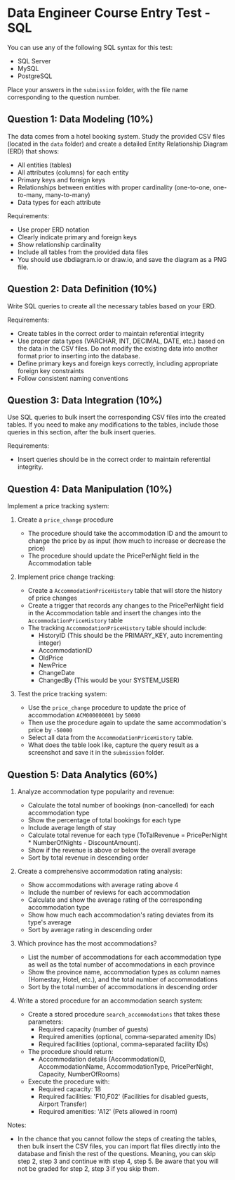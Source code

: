 # Data Engineer Course Entry Test - SQL

You can use any of the following SQL syntax for this test:
- SQL Server
- MySQL
- PostgreSQL

Place your answers in the `submission` folder, with the file name corresponding to the question number.

## Question 1: Data Modeling (10%)

The data comes from a hotel booking system. Study the provided CSV files (located in the `data` folder) and create a detailed Entity Relationship Diagram (ERD) that shows:
- All entities (tables)
- All attributes (columns) for each entity
- Primary keys and foreign keys
- Relationships between entities with proper cardinality (one-to-one, one-to-many, many-to-many)
- Data types for each attribute

Requirements:
- Use proper ERD notation
- Clearly indicate primary and foreign keys
- Show relationship cardinality
- Include all tables from the provided data files
- You should use dbdiagram.io or draw.io, and save the diagram as a PNG file.

## Question 2: Data Definition (10%)

Write SQL queries to create all the necessary tables based on your ERD.

Requirements:
- Create tables in the correct order to maintain referential integrity
- Use proper data types (VARCHAR, INT, DECIMAL, DATE, etc.) based on the data in the CSV files. Do not modify the existing data into another format prior to inserting into the database.
- Define primary keys and foreign keys correctly, including appropriate foreign key constraints
- Follow consistent naming conventions

## Question 3: Data Integration (10%)

Use SQL queries to bulk insert the corresponding CSV files into the created tables.
If you need to make any modifications to the tables, include those queries in this section, after the bulk insert queries.

Requirements:
- Insert queries should be in the correct order to maintain referential integrity.

## Question 4: Data Manipulation (10%)

Implement a price tracking system:

1. Create a `price_change` procedure
   - The procedure should take the accommodation ID and the amount to change the price by as input (how much to increase or decrease the price)
   - The procedure should update the PricePerNight field in the Accommodation table
   
2. Implement price change tracking:
   - Create a `AccommodationPriceHistory` table that will store the history of price changes
   - Create a trigger that records any changes to the PricePerNight field in the Accommodation table and insert the changes into the `AccommodationPriceHistory` table
   - The tracking `AccommodationPriceHistory` table should include:
     * HistoryID (This should be the PRIMARY_KEY, auto incrementing integer)
     * AccommodationID
     * OldPrice
     * NewPrice
     * ChangeDate
     * ChangedBy (This would be your SYSTEM_USER)

3. Test the price tracking system:
   - Use the `price_change` procedure to update the price of accommodation `ACM000000001` by `50000`
   - Then use the procedure again to update the same accommodation's price by `-50000`
   - Select all data from the `AccommodationPriceHistory` table.
   - What does the table look like, capture the query result as a screenshot and save it in the `submission` folder.

## Question 5: Data Analytics (60%)

1. Analyze accommodation type popularity and revenue:
   - Calculate the total number of bookings (non-cancelled) for each accommodation type
   - Show the percentage of total bookings for each type
   - Include average length of stay
   - Calculate total revenue for each type (ToTalRevenue = PricePerNight * NumberOfNights - DiscountAmount).
   - Show if the revenue is above or below the overall average
   - Sort by total revenue in descending order

2. Create a comprehensive accommodation rating analysis:
   - Show accommodations with average rating above 4
   - Include the number of reviews for each accommodation
   - Calculate and show the average rating of the corresponding accommodation type
   - Show how much each accommodation's rating deviates from its type's average
   - Sort by average rating in descending order

3. Which province has the most accommodations?
   - List the number of accommodations for each accommodation type as well as the total number of accommodations in each province
   - Show the province name, accommodation types as column names (Homestay, Hotel, etc.), and the total number of accommodations
   - Sort by the total number of accommodations in descending order

4. Write a stored procedure for an accommodation search system:
   - Create a stored procedure `search_accommodations` that takes these parameters:
     * Required capacity (number of guests)
     * Required amenities (optional, comma-separated amenity IDs)
     * Required facilities (optional, comma-separated facility IDs)
   - The procedure should return:
     * Accommodation details (AccommodationID, AccommodationName, AccommodationType, PricePerNight, Capacity, NumberOfRooms)
   - Execute the procedure with:
     * Required capacity: 18
     * Required facilities: 'F10,F02' (Facilities for disabled guests, Airport Transfer)
     * Required amenities: 'A12' (Pets allowed in room)

Notes:
- In the chance that you cannot follow the steps of creating the tables, then bulk insert the CSV files, you can import flat files directly into the database and finish the rest of the questions. Meaning, you can skip step 2, step 3 and continue with step 4, step 5. Be aware that you will not be graded for step 2, step 3 if you skip them.
